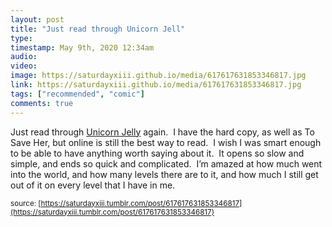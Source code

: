 ```yaml
---
layout: post
title: "Just read through Unicorn Jell"
type: 
timestamp: May 9th, 2020 12:34am
audio: 
video: 
image: https://saturdayxiii.github.io/media/617617631853346817.jpg
link: https://saturdayxiii.github.io/media/617617631853346817.jpg
tags: ["recommended", "comic"]
comments: true
---
```

Just read through [Unicorn Jelly](https://www.unicornjelly.com) again.  I have the hard copy, as well as To Save Her, but online is still the best way to read.  I wish I was smart enough to be able to have anything worth saying about it.  It opens so slow and simple, and ends so quick and complicated.  I’m amazed at how much went into the world, and how many levels there are to it, and how much I still get out of it on every level that I have in me.

<small>source: [https://saturdayxiii.tumblr.com/post/617617631853346817](https://saturdayxiii.tumblr.com/post/617617631853346817)</small>